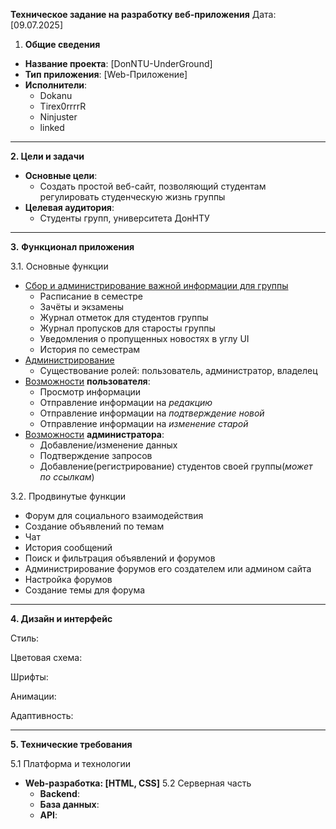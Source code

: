**Техническое задание на разработку веб-приложения**
Дата: [09.07.2025]

1. **Общие сведения**
- **Название проекта**: [DonNTU-UnderGround]
- **Тип приложения**: [Web-Приложение]
- **Исполнители**:
	- Dokanu
	- Tirex0rrrrR
	- Ninjuster
	- linked
  
 ---
**2. Цели и задачи**
-  **Основные цели**:
	- Создать простой веб-сайт, позволяющий студентам регулировать студенческую жизнь группы
-    **Целевая аудитория**:
	 - Студенты групп, университета ДонНТУ
---
**3.** **Функционал приложения**

3.1. Основные функции
- <u>Сбор и администрирование важной информации для группы</u>
	- Расписание в семестре
	- Зачёты и экзамены
	- Журнал отметок для студентов группы
	- Журнал пропусков для старосты группы
	- Уведомления о пропущенных новостях в углу UI
	- История по семестрам
- <u>Администрирование</u>
	- Существование ролей: пользователь, администратор, владелец
 - <u>Возможности</u> **пользователя**:
	- Просмотр информации
	- Отправление информации на *редакцию*
	- Отправление информации на *подтверждение новой*
	- Отправление информации на *изменение старой*
- <u>Возможности</u> **администратора**:
	- Добавление/изменение данных
	- Подтверждение запросов
	- Добавление(регистрирование) студентов своей группы(*может по ссылкам*)

3.2. Продвинутые функции

- Форум для социального взаимодействия
- Создание объявлений по темам
- Чат
- История сообщений
- Поиск и фильтрация объявлений и форумов
- Администрирование форумов его создателем или админом сайта
- Настройка форумов
- Создание темы для форума
 ---
 
**4. Дизайн и интерфейс**

Стиль:

Цветовая схема:

Шрифты:

Анимации:

Адаптивность:
 
---
**5. Технические требования**
 
5.1 Платформа и технологии
 
- **Web-разработка: [HTML, CSS]**
5.2 Серверная часть
   - **Backend**:
   - **База данных**:
   - **API**: